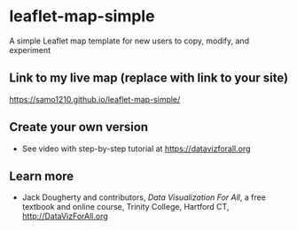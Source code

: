 # leaflet-map-simple
A simple Leaflet map template for new users to copy, modify, and experiment

## Link to my live map (replace with link to your site)

https://samo1210.github.io/leaflet-map-simple/

## Create your own version
- See video with step-by-step tutorial at https://datavizforall.org

## Learn more
- Jack Dougherty and contributors, *Data Visualization For All*, a free textbook and online course, Trinity College, Hartford CT, http://DataVizForAll.org
